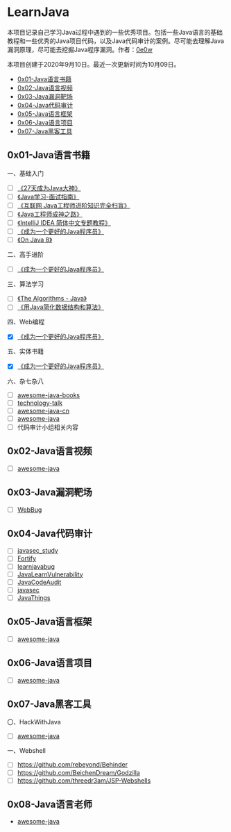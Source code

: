 # LearnJava

本项目记录自己学习Java过程中遇到的一些优秀项目。包括一些Java语言的基础教程和一些优秀的Java项目代码，以及Java代码审计的案例。尽可能去理解Java漏洞原理，尽可能去挖掘Java程序漏洞。作者：[0e0w](https://github.com/0e0w/LearnJava)

本项目创建于2020年9月10日。最近一次更新时间为10月09日。

- [0x01-Java语言书籍](https://github.com/0e0w/Learnjava#0x01-java%E8%AF%AD%E8%A8%80%E4%B9%A6%E7%B1%8D)
- [0x02-Java语言视频](https://github.com/0e0w/Learnjava#0x02-java%E8%AF%AD%E8%A8%80%E8%A7%86%E9%A2%91)
- [0x03-Java漏洞靶场](https://github.com/0e0w/LearnJava#0x03-java%E6%BC%8F%E6%B4%9E%E9%9D%B6%E5%9C%BA)
- [0x04-Java代码审计](https://github.com/0e0w/Learnjava#0x04-java%E4%BB%A3%E7%A0%81%E5%AE%A1%E8%AE%A1)
- [0x05-Java语言框架](https://github.com/0e0w/Learnjava#0x05-java%E8%AF%AD%E8%A8%80%E6%A1%86%E6%9E%B6)
- [0x06-Java语言项目](https://github.com/0e0w/Learnjava#0x06-java%E8%AF%AD%E8%A8%80%E9%A1%B9%E7%9B%AE)
- [0x07-Java黑客工具](https://github.com/0e0w/Learnjava#0x07-java%E9%BB%91%E5%AE%A2%E5%B7%A5%E5%85%B7)

## 0x01-Java语言书籍

一、基础入门

- [ ] [《27天成为Java大神》](https://github.com/DuGuQiuBai/Java)
- [ ] [《Java学习-面试指南》](https://github.com/Snailclimb/JavaGuide)
- [ ] [《互联网 Java工程师进阶知识完全扫盲》](https://github.com/doocs/advanced-java)
- [ ] [《Java工程师成神之路》](https://github.com/hollischuang/toBeTopJavaer)
- [ ] [《IntelliJ IDEA 简体中文专题教程》](https://github.com/judasn/IntelliJ-IDEA-Tutorial)
- [ ] [《成为一个更好的Java程序员》](https://github.com/crisxuan/bestJavaer)
- [ ] [《On Java 8》](https://github.com/LingCoder/OnJava8)

二、高手进阶

- [ ] [《成为一个更好的Java程序员》](https://github.com/crisxuan/bestJavaer)

三、算法学习

- [ ] [《The Algorithms - Java》](https://github.com/TheAlgorithms/Java)
- [ ] [《用Java简化数据结构和算法》](https://github.com/careermonk/data-structures-and-algorithms-made-easy-in-java)

四、Web编程

- [x] [《成为一个更好的Java程序员》](https://github.com/crisxuan/bestJavaer)

五、实体书籍

- [x] [《成为一个更好的Java程序员》](https://github.com/crisxuan/bestJavaer)

六、杂七杂八

- [ ] [awesome-java-books](https://github.com/sorenduan/awesome-java-books)
- [ ] [technology-talk](https://github.com/aalansehaiyang/technology-talk)
- [ ] [awesome-java-cn](https://github.com/jobbole/awesome-java-cn)
- [ ] [awesome-java](https://github.com/Snailclimb/awesome-java)
- [ ] 代码审计小组相关内容

## 0x02-Java语言视频

- [ ] [awesome-java](https://github.com/Snailclimb/awesome-java)

## 0x03-Java漏洞靶场

- [ ] [WebBug](https://github.com/Mysticbinary/WebBug)

## 0x04-Java代码审计

- [ ] [javasec_study](https://github.com/proudwind/javasec_study)
- [ ] [Fortify](https://github.com/wooyunwang/Fortify)
- [ ] [learnjavabug](https://github.com/threedr3am/learnjavabug)
- [ ] [JavaLearnVulnerability](https://github.com/SummerSec/JavaLearnVulnerability)
- [ ] [JavaCodeAudit](https://github.com/cn-panda/JavaCodeAudit)
- [ ] [javasec](https://github.com/Maskhe/javasec)
- [ ] [JavaThings](https://github.com/phith0n/JavaThings)

## 0x05-Java语言框架

- [ ] [awesome-java](https://github.com/Snailclimb/awesome-java)

## 0x06-Java语言项目

- [ ] [awesome-java](https://github.com/Snailclimb/awesome-java)

## 0x07-Java黑客工具

〇、HackWithJava

- [ ] [awesome-java](https://github.com/Snailclimb/awesome-java)

一、Webshell

- [ ] https://github.com/rebeyond/Behinder
- [ ] https://github.com/BeichenDream/Godzilla
- [ ] https://github.com/threedr3am/JSP-Webshells

## 0x08-Java语言老师

- [awesome-java](https://github.com/Snailclimb/awesome-java)

